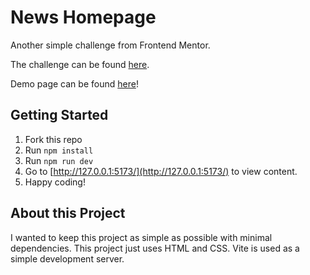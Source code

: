 # News Homepage

Another simple challenge from Frontend Mentor.

The challenge can be found [here](https://www.frontendmentor.io/challenges/news-homepage-H6SWTa1MFl/hub).

Demo page can be found [here](https://davinaleong.github.io/fem-news-homepage/)!

## Getting Started

1. Fork this repo
2. Run `npm install`
3. Run `npm run dev`
4. Go to [http://127.0.0.1:5173/](http://127.0.0.1:5173/) to view content.
5. Happy coding!

## About this Project

I wanted to keep this project as simple as possible with minimal dependencies. This project just uses HTML and CSS. Vite is used as a simple development server.
